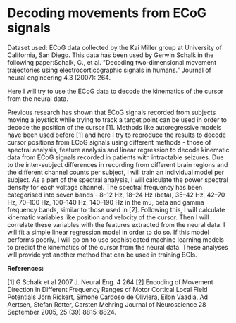 # Decoding movements from ECoG signals

Dataset used: ECoG data collected by the Kai Miller group at University of California, San Diego. This data has been used by Gerwin Schalk in the following paper:Schalk, G., et al. "Decoding two-dimensional movement trajectories using electrocorticographic signals in humans." Journal of neural engineering 4.3 (2007): 264.

Here I will try to use the ECoG data to decode the kinematics of the cursor from the neural data. 

Previous research has shown that ECoG signals recorded from subjects moving a joystick while trying to track a target point can be used in order to decode the position of the cursor [1]. Methods like autoregressive models have been used before [1] and here I try to reproduce the results to decode cursor positions from ECoG signals using different methods - those of spectral analysis, feature analysis and linear regression to decode kinematic data from ECoG signals recorded in patients with intractable seizures. Due to the inter-subject differences in recording from different brain regions and the different channel counts per subject, I will train an individual model per subject.
As a part of the spectral analysis, I will calculate the power spectral density for each voltage channel. The spectral frequency has been categorised into seven bands - 8–12 Hz, 18–24 Hz (beta), 35–42 Hz, 42–70 Hz, 70–100 Hz, 100–140 Hz, 140–190 Hz  in the mu, beta and gamma frequency bands, similar to those used in [2]. Following this, I will calculate kinematic variables like position and velocity of the cursor. Then I will correlate these variables with the features extracted from the neural data. I will fit a simple linear regression model in order to do so. If this model performs poorly, I will go on to use sophisticated machine learning models to predict the kinematics of the cursor from the neural data. These analyses will provide yet another method that can be used in training BCIs.

**References:**

[1] G Schalk et al 2007 J. Neural Eng. 4 264
[2] Encoding of Movement Direction in Different Frequency Ranges of Motor Cortical Local Field Potentials Jörn Rickert, Simone Cardoso de Oliviera, Eilon Vaadia, Ad Aertsen, Stefan Rotter, Carsten Mehring Journal of Neuroscience 28 September 2005, 25 (39) 8815-8824.
